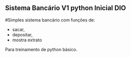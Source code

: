 ## Sistema Bancário V1 python Inicial  DIO

#Simples sistema bancário com funções de:
- sacar,
- depositar,
- mostra extrato

Para treinamento de python básico.
